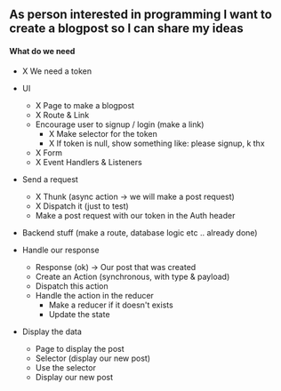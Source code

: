 ## As person interested in programming I want to create a blogpost so I can share my ideas

#### What do we need

- X We need a token

- UI

  - X Page to make a blogpost
  - X Route & Link
  - Encourage user to signup / login (make a link)
    - X Make selector for the token
    - X If token is null, show something like: please signup, k thx
  - X Form
  - X Event Handlers & Listeners

- Send a request

  - X Thunk (async action -> we will make a post request)
  - X Dispatch it (just to test)
  - Make a post request with our token in the Auth header

- Backend stuff (make a route, database logic etc .. already done)

- Handle our response

  - Response (ok) -> Our post that was created
  - Create an Action (synchronous, with type & payload)
  - Dispatch this action
  - Handle the action in the reducer
    - Make a reducer if it doesn't exists
    - Update the state

- Display the data

  - Page to display the post
  - Selector (display our new post)
  - Use the selector
  - Display our new post
